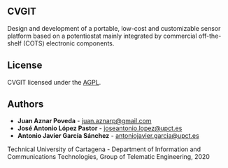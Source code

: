 ## CVGIT

Design and development of a portable, low-cost and customizable sensor platform based on a potentiostat mainly integrated by commercial off-the-shelf (COTS) electronic components.

## License
CVGIT licensed under the [AGPL](http://www.gnu.org/licenses/agpl.html).

## Authors

* **Juan Aznar Poveda** - juan.aznarp@gmail.com
* **José Antonio López Pastor** - joseantonio.lopez@upct.es 
* **Antonio Javier García Sánchez** - antoniojavier.garcia@upct.es

Technical University of Cartagena - Department of Information and Communications Technologies, Group of Telematic Engineering, 2020
